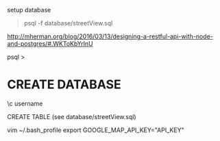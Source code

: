 setup database
  > psql -f database/streetView.sql

http://mherman.org/blog/2016/03/13/designing-a-restful-api-with-node-and-postgres/#.WKToKbYrInU


psql >

# CREATE DATABASE <username>
\c username

CREATE TABLE (see database/streetView.sql)

vim ~/.bash_profile
export GOOGLE_MAP_API_KEY="API_KEY"
